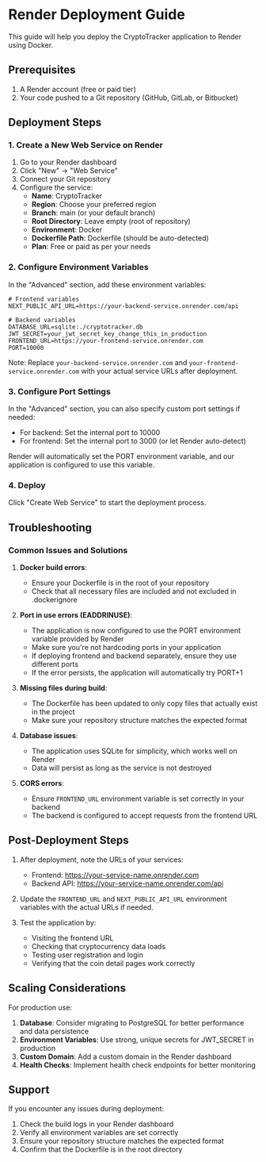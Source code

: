 # Render Deployment Guide

This guide will help you deploy the CryptoTracker application to Render using Docker.

## Prerequisites

1. A Render account (free or paid tier)
2. Your code pushed to a Git repository (GitHub, GitLab, or Bitbucket)

## Deployment Steps

### 1. Create a New Web Service on Render

1. Go to your Render dashboard
2. Click "New" → "Web Service"
3. Connect your Git repository
4. Configure the service:
   - **Name**: CryptoTracker
   - **Region**: Choose your preferred region
   - **Branch**: main (or your default branch)
   - **Root Directory**: Leave empty (root of repository)
   - **Environment**: Docker
   - **Dockerfile Path**: Dockerfile (should be auto-detected)
   - **Plan**: Free or paid as per your needs

### 2. Configure Environment Variables

In the "Advanced" section, add these environment variables:

```
# Frontend variables
NEXT_PUBLIC_API_URL=https://your-backend-service.onrender.com/api

# Backend variables
DATABASE_URL=sqlite:./cryptotracker.db
JWT_SECRET=your_jwt_secret_key_change_this_in_production
FRONTEND_URL=https://your-frontend-service.onrender.com
PORT=10000
```

Note: Replace `your-backend-service.onrender.com` and `your-frontend-service.onrender.com` with your actual service URLs after deployment.

### 3. Configure Port Settings

In the "Advanced" section, you can also specify custom port settings if needed:
- For backend: Set the internal port to 10000
- For frontend: Set the internal port to 3000 (or let Render auto-detect)

Render will automatically set the PORT environment variable, and our application is configured to use this variable.

### 4. Deploy

Click "Create Web Service" to start the deployment process.

## Troubleshooting

### Common Issues and Solutions

1. **Docker build errors**:
   - Ensure your Dockerfile is in the root of your repository
   - Check that all necessary files are included and not excluded in .dockerignore

2. **Port in use errors (EADDRINUSE)**:
   - The application is now configured to use the PORT environment variable provided by Render
   - Make sure you're not hardcoding ports in your application
   - If deploying frontend and backend separately, ensure they use different ports
   - If the error persists, the application will automatically try PORT+1

3. **Missing files during build**:
   - The Dockerfile has been updated to only copy files that actually exist in the project
   - Make sure your repository structure matches the expected format

4. **Database issues**:
   - The application uses SQLite for simplicity, which works well on Render
   - Data will persist as long as the service is not destroyed

5. **CORS errors**:
   - Ensure `FRONTEND_URL` environment variable is set correctly in your backend
   - The backend is configured to accept requests from the frontend URL

## Post-Deployment Steps

1. After deployment, note the URLs of your services:
   - Frontend: https://your-service-name.onrender.com
   - Backend API: https://your-service-name.onrender.com/api

2. Update the `FRONTEND_URL` and `NEXT_PUBLIC_API_URL` environment variables with the actual URLs if needed.

3. Test the application by:
   - Visiting the frontend URL
   - Checking that cryptocurrency data loads
   - Testing user registration and login
   - Verifying that the coin detail pages work correctly

## Scaling Considerations

For production use:

1. **Database**: Consider migrating to PostgreSQL for better performance and data persistence
2. **Environment Variables**: Use strong, unique secrets for JWT_SECRET in production
3. **Custom Domain**: Add a custom domain in the Render dashboard
4. **Health Checks**: Implement health check endpoints for better monitoring

## Support

If you encounter any issues during deployment:

1. Check the build logs in your Render dashboard
2. Verify all environment variables are set correctly
3. Ensure your repository structure matches the expected format
4. Confirm that the Dockerfile is in the root directory